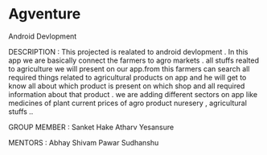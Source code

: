 # Agventure
Android Devlopment 

DESCRIPTION : This projected is realated to android devlopment . In this app we are basically connect the farmers to agro markets . 
             all stuffs realted to agriculture we will present on our app.from this farmers can search all required things related to
             agricultural products on app and he will get to know all about which product is present on which shop and all required 
             information about that product . we are adding different sectors on app like medicines of plant current prices of agro product
             nuresery , agricultural stuffs ..
             
GROUP MEMBER : Sanket Hake
               Atharv Yesansure

MENTORS      : Abhay 
               Shivam Pawar
               Sudhanshu
           
             
               
